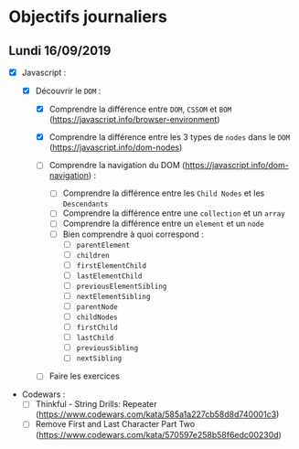 # Objectifs journaliers

## Lundi 16/09/2019


* [x] Javascript :
  * [x] Découvrir le `DOM` :

    * [x] Comprendre la différence entre `DOM`, `CSSOM` et `BOM` (https://javascript.info/browser-environment)

    * [x] Comprendre la différence entre les 3 types de `nodes` dans le `DOM` (https://javascript.info/dom-nodes)

    * [ ] Comprendre la navigation du DOM (https://javascript.info/dom-navigation) :
      * [ ] Comprendre la différence entre les `Child Nodes` et les `Descendants`
      * [ ] Comprendre la différence entre une `collection` et un `array`
      * [ ] Comprendre la différence entre un `element` et un `node`
      * [ ] Bien comprendre à quoi correspond : 
        * [ ] `parentElement`
        * [ ] `children`
        * [ ] `firstElementChild`
        * [ ] `lastElementChild`
        * [ ] `previousElementSibling`
        * [ ] `nextElementSibling`
        * [ ] `parentNode`
        * [ ] `childNodes`
        * [ ] `firstChild`
        * [ ] `lastChild`
        * [ ] `previousSibling`
        * [ ] `nextSibling`
    * [ ] Faire les exercices



* Codewars :
  * [ ] Thinkful - String Drills: Repeater (https://www.codewars.com/kata/585a1a227cb58d8d740001c3)
  * [ ] Remove First and Last Character Part Two (https://www.codewars.com/kata/570597e258b58f6edc00230d)
